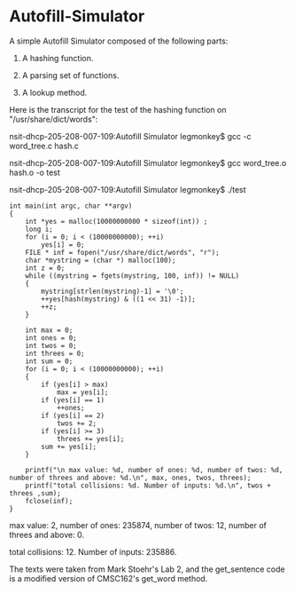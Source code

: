 # Autofill-Simulator

A simple Autofill Simulator composed of the following parts:

1. A hashing function.

2. A parsing set of functions.

3. A lookup method.

Here is the transcript for the test of the hashing function on "/usr/share/dict/words":

nsit-dhcp-205-208-007-109:Autofill Simulator legmonkey$ gcc -c word_tree.c hash.c

nsit-dhcp-205-208-007-109:Autofill Simulator legmonkey$ gcc word_tree.o hash.o -o test

nsit-dhcp-205-208-007-109:Autofill Simulator legmonkey$ ./test

	int main(int argc, char **argv)
	{
		int *yes = malloc(10000000000 * sizeof(int)) ; 
		long i;
		for (i = 0; i < (10000000000); ++i)
		 	yes[i] = 0;
		FILE * inf = fopen("/usr/share/dict/words", "r");
		char *mystring = (char *) malloc(100);
		int z = 0;
		while ((mystring = fgets(mystring, 100, inf)) != NULL)
		{
			mystring[strlen(mystring)-1] = '\0';
			++yes[hash(mystring) & ((1 << 31) -1)];
			++z;
		}
	
		int max = 0;
		int ones = 0;
		int twos = 0;
		int threes = 0;
		int sum = 0;
		for (i = 0; i < (10000000000); ++i)
		{
			if (yes[i] > max)
				max = yes[i];
			if (yes[i] == 1)
				++ones;
			if (yes[i] == 2)
				twos += 2;
			if (yes[i] >= 3)
				threes += yes[i];
			sum += yes[i];
		}
	
		printf("\n max value: %d, number of ones: %d, number of twos: %d, number of threes and above: %d.\n", max, ones, twos, threes);
		printf("total collisions: %d. Number of inputs: %d.\n", twos + threes ,sum);
		fclose(inf);
	}

max value: 2, number of ones: 235874, number of twos: 12, number of threes and above: 0.

total collisions: 12. Number of inputs: 235886.

The texts were taken from Mark Stoehr's Lab 2, and the get_sentence code is a modified version of CMSC162's get_word method.
